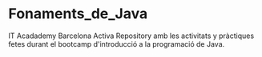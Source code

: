 # Fonaments_de_Java
IT Acadademy
Barcelona Activa
Repository amb les activitats y pràctiques fetes durant el bootcamp d'introducció a la programació de Java.
